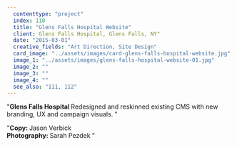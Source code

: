 ```yaml
---
  contenttype: "project"
  index: 110
  title: "Glens Falls Hospital Website"
  client: Glens Falls Hospital, Glens Falls, NY"
  date: "2015-03-01"
  creative_fields: "Art Direction, Site Design"
  card_image: "../assets/images/card-glens-falls-hospital-website.jpg"
  image_1: "../assets/images/glens-falls-hospital-website-01.jpg"
  image_2: ""
  image_3: ""
  image_4: ""
  see_also: "111, 112"
---
```


<p className=copy_A>"<strong>Glens Falls Hospital </strong> Redesigned and reskinned existing CMS with new branding, UX and campaign visuals.
"</p>
<p className=copy_B>"<strong>Copy: </strong> Jason Verbick </br>
<strong>Photography:  </strong> Sarah Pezdek
"</p>
<p className=copy_C></p>
<p className=copy_D></p>
